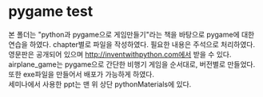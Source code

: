# pygame test
본 폴더는 "python과 pygame으로 게임만들기"라는 책을 바탕으로 pygame에 대한 연습을 하였다. chapter별로 파일을 작성하였다. 필요한 내용은 주석으로 처리하였다. 영문판은 공개되어 있으며 http://inventwithpython.com에서 받을 수 있다.  
airplane_game는 pygame으로 간단한 비행기 게임을 순서대로, 버전별로 만들었다. 또한 exe파일을 만들어서 배포가 가능하게 하였다.  
세미나에서 사용한 ppt는 맨 위 상단 pythonMaterials에 있다.